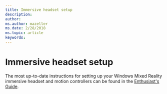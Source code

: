 ```yaml
---
title: Immersive headset setup
description: 
author: 
ms.author: mazeller
ms.date: 2/28/2018
ms.topic: article
keywords: 
---
```




# Immersive headset setup

The most up-to-date instructions for setting up your Windows Mixed Reality immersive headset and motion controllers can be found in the [Enthusiast's Guide](https://docs.microsoft.com/en-us/windows/mixed-reality/enthusiast-guide/before-you-start).